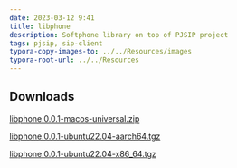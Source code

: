 ```yaml
---
date: 2023-03-12 9:41
title: libphone
description: Softphone library on top of PJSIP project
tags: pjsip, sip-client
typora-copy-images-to: ../../Resources/images
typora-root-url: ../../Resources
---
```


## Downloads

[libphone.0.0.1-macos-universal.zip](https://oliver-epper.de/libphone.0.0.1-macos-universal.zip)

[libphone.0.0.1-ubuntu22.04-aarch64.tgz](https://oliver-epper.de/libphone.0.0.1-ubuntu22.04-aarch64.tgz)

[libphone.0.0.1-ubuntu22.04-x86_64.tgz](https://oliver-epper.de/libphone.0.0.1-ubuntu22.04-x86_64.tgz)

